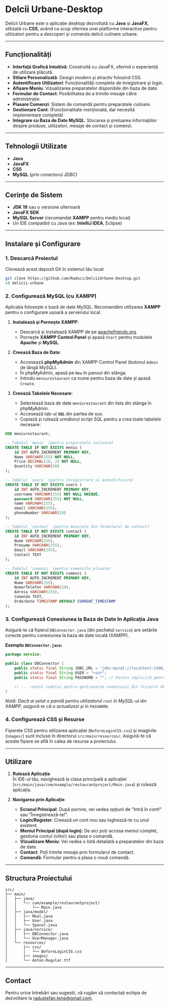 # Delcii Urbane-Desktop

Delicii Urbane este o aplicație desktop dezvoltată cu **Java** și **JavaFX**, stilizată cu **CSS**, având ca scop oferirea unei platforme interactive pentru utilizatori pentru a descoperi și comanda delicii culinare urbane.

---

## Funcționalități

* **Interfață Grafică Intuitivă**: Construită cu JavaFX, oferind o experiență de utilizare plăcută.
* **Stilare Personalizată**: Design modern și atractiv folosind CSS.
* **Autentificare Utilizatori**: Funcționalități complete de înregistrare și login.
* **Afișare Meniu**: Vizualizarea preparatelor disponibile din baza de date.
* **Formular de Contact**: Posibilitatea de a trimite mesaje către administrație.
* **Plasare Comenzi**: Sistem de comandă pentru preparatele culinare.
* **Gestionare Cont**: (Funcționalitate menționată, dar necesită implementare completă)
* **Integrare cu Baza de Date MySQL**: Stocarea și preluarea informațiilor despre produse, utilizatori, mesaje de contact și comenzi.

---

## Tehnologii Utilizate

* **Java**
* **JavaFX**
* **CSS**
* **MySQL** (prin conectorul JDBC)

---

## Cerințe de Sistem

* **JDK 19** sau o versiune ulterioară
* **JavaFX SDK**
* **MySQL Server** (recomandat **XAMPP** pentru mediu local)
* Un IDE compatibil cu Java (ex: **IntelliJ IDEA**, Eclipse)

---

## Instalare și Configurare

### 1. Descarcă Proiectul

Clonează acest depozit Git în sistemul tău local:

```sh
git clone https://github.com/Raduci/DelciiUrbane-Desktop.git
cd delicii-urbane
```

### 2. Configurează MySQL (cu XAMPP)

Aplicația folosește o bază de date MySQL. Recomandăm utilizarea **XAMPP** pentru o configurare ușoară a serverului local.

1. **Instalează și Pornește XAMPP**:
    * Descarcă și instalează XAMPP de pe [apachefriends.org](https://www.apachefriends.org/).
    * Pornește **XAMPP Control Panel** și apasă `Start` pentru modulele **Apache** și **MySQL**.

2. **Creează Baza de Date**:
    * Accesează **phpMyAdmin** din XAMPP Control Panel (butonul `Admin` de lângă MySQL).
    * În phpMyAdmin, apasă pe `New` în panoul din stânga.
    * Introdu `meniurestaurant` ca nume pentru baza de date și apasă `Create`.

3. **Creează Tabelele Necesare**:
    * Selectează baza de date `meniurestaurant` din lista din stânga în phpMyAdmin.
    * Accesează tab-ul **`SQL`** din partea de sus.
    * Copiază și rulează următorul script SQL pentru a crea toate tabelele necesare:

```sql
USE meniurestaurant;

-- Tabelul `meniu` (pentru preparatele culinare)
CREATE TABLE IF NOT EXISTS meniu (
    id INT AUTO_INCREMENT PRIMARY KEY,
    Name VARCHAR(255) NOT NULL,
    Price DECIMAL(10, 2) NOT NULL,
    Quantity VARCHAR(50)
);

-- Tabelul `users` (pentru înregistrare și autentificare)
CREATE TABLE IF NOT EXISTS users (
    id INT AUTO_INCREMENT PRIMARY KEY,
    username VARCHAR(255) NOT NULL UNIQUE,
    password VARCHAR(255) NOT NULL,
    name VARCHAR(255),
    email VARCHAR(255),
    phoneNumber VARCHAR(20)
);

-- Tabelul `contact` (pentru mesajele din formularul de contact)
CREATE TABLE IF NOT EXISTS contact (
    id INT AUTO_INCREMENT PRIMARY KEY,
    Nume VARCHAR(255),
    Prenume VARCHAR(255),
    Email VARCHAR(255),
    Contact TEXT
);

-- Tabelul `comenzi` (pentru comenzile plasate)
CREATE TABLE IF NOT EXISTS comenzi (
    id INT AUTO_INCREMENT PRIMARY KEY,
    Nume VARCHAR(255),
    NumarTelefon VARCHAR(20),
    Adresa VARCHAR(255),
    Comanda TEXT,
    OrderDate TIMESTAMP DEFAULT CURRENT_TIMESTAMP
);
```

### 3. Configurează Conexiunea la Baza de Date în Aplicația Java

Asigură-te că fișierul `DBConnector.java` (din pachetul `service`) are setările corecte pentru conexiunea la baza de date locală (XAMPP).

**Exemplu `DBConnector.java`:**

```java
package service;

public class DBConnector {
    public static final String JDBC_URL = "jdbc:mysql://localhost:3306/meniurestaurant";
    public static final String USER = "root";
    public static final String PASSWORD = ""; // Parola implicită pentru XAMPP root este goală

    // ... restul codului pentru gestionarea conexiunii din fisierul DBConnector.java ...
}
```

*Notă: Dacă ai setat o parolă pentru utilizatorul `root` în MySQL-ul din XAMPP, asigură-te că o actualizezi și în `PASSWORD`.*

### 4. Configurează CSS și Resurse

Fișierele CSS pentru stilizarea aplicației (`BeforeLoginCSS.css`) și imaginile (`images/`) sunt incluse în directorul `src/main/resources/`. Asigură-te că aceste fișiere se află în calea de resurse a proiectului.

---

## Utilizare

1. **Rulează Aplicația**  
   În IDE-ul tău, navighează la clasa principală a aplicației (`src/main/java/com/example/restaurantproject/Main.java`) și rulează aplicația.

2. **Navigarea prin Aplicație**:
    * **Ecranul Principal**: După pornire, vei vedea opțiuni de "Intră în cont!" sau "Înregistrează-te!".
    * **Login/Register**: Creează un cont nou sau loghează-te cu unul existent.
    * **Meniul Principal (după login)**: De aici poți accesa meniul complet, gestiona contul (viitor) sau plasa o comandă.
    * **Vizualizare Meniu**: Vei vedea o listă detaliată a preparatelor din baza de date.
    * **Contact**: Poți trimite mesaje prin formularul de contact.
    * **Comandă**: Formular pentru a plasa o nouă comandă.

---

## Structura Proiectului

```
src/
├── main/
│   ├── java/
│   │   └── com/example/restaurantproject/
│   │       └── Main.java
│   ├── java/model/
│   │   ├── Meal.java
│   │   ├── User.java
│   │   └── Spacer.java
│   ├── java/service/
│   │   ├── DBConnector.java
│   │   └── UserManager.java
│   └── resources/
│       ├── css/
│       │   └── BeforeLoginCSS.css
│       ├── images/
│       └── Anton-Regular.ttf
```

---

## Contact

Pentru orice întrebări sau sugestii, vă rugăm să contactați echipa de dezvoltare la [radustefan.tene@gmail.com](mailto:radustefan.tene@gmail.com).
